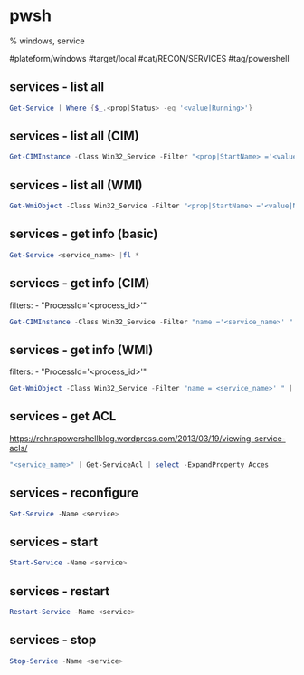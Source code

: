 # pwsh
% windows, service

#plateform/windows #target/local #cat/RECON/SERVICES #tag/powershell 

## services - list all
```powershell
Get-Service | Where {$_.<prop|Status> -eq '<value|Running>'}
```

## services - list all (CIM)
```powershell
Get-CIMInstance -Class Win32_Service -Filter "<prop|StartName> ='<value|NT Authority%>' " | Select-Object *
```


## services - list all (WMI)
```powershell
Get-WmiObject -Class Win32_Service -Filter "<prop|StartName> ='<value|NT Authority%>' " | Select-Object *
```


## services - get info (basic) 
```powershell
Get-Service <service_name> |fl *
```

## services - get info (CIM)
filters: 
    - "ProcessId='<process_id>'"
```powershell
Get-CIMInstance -Class Win32_Service -Filter "name ='<service_name>' " | Select-Object *
```

## services - get info (WMI)
filters: 
    - "ProcessId='<process_id>'"
```powershell
Get-WmiObject -Class Win32_Service -Filter "name ='<service_name>' " | Select-Object *
```

## services - get ACL
https://rohnspowershellblog.wordpress.com/2013/03/19/viewing-service-acls/
```powershell
"<service_name>" | Get-ServiceAcl | select -ExpandProperty Acces
```


## services - reconfigure
```powershell
Set-Service -Name <service>
```

## services - start 
```powershell
Start-Service -Name <service>
```

## services - restart 
```powershell
Restart-Service -Name <service>
```

## services - stop 
```powershell
Stop-Service -Name <service>
```
